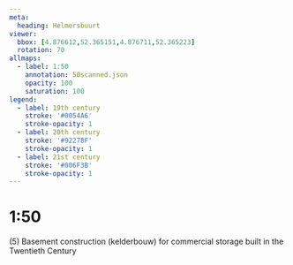 ```yaml
---
meta:
  heading: Helmersbuurt
viewer:
  bbox: [4.876612,52.365151,4.876711,52.365223]
  rotation: 70
allmaps:
  - label: 1:50
    annotation: 50scanned.json
    opacity: 100
    saturation: 100
legend:
  - label: 19th century
    stroke: '#0054A6'
    stroke-opacity: 1
  - label: 20th century
    stroke: '#92278F'
    stroke-opacity: 1
  - label: 21st century
    stroke: '#006F3B'
    stroke-opacity: 1
---
```

# 1:50

(5) Basement construction (kelderbouw) for commercial storage built in the Twentieth Century